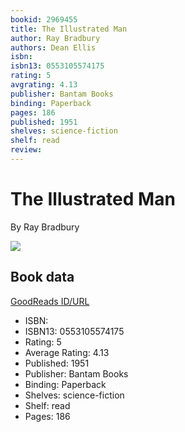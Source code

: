 ```yaml
---
bookid: 2969455
title: The Illustrated Man
author: Ray Bradbury
authors: Dean Ellis
isbn: 
isbn13: 0553105574175
rating: 5
avgrating: 4.13
publisher: Bantam Books
binding: Paperback
pages: 186
published: 1951
shelves: science-fiction
shelf: read
review: 
---
```


# The Illustrated Man

By Ray Bradbury

![](https://i.gr-assets.com/images/S/compressed.photo.goodreads.com/books/1240527514l/2969455.jpg)

## Book data

[GoodReads ID/URL](https://www.goodreads.com/book/show/2969455)

- ISBN: 
- ISBN13: 0553105574175
- Rating: 5
- Average Rating: 4.13
- Published: 1951
- Publisher: Bantam Books
- Binding: Paperback
- Shelves: science-fiction
- Shelf: read
- Pages: 186

